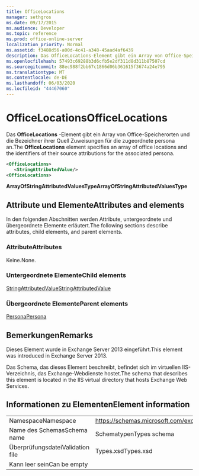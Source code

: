 ```yaml
---
title: OfficeLocations
manager: sethgros
ms.date: 09/17/2015
ms.audience: Developer
ms.topic: reference
ms.prod: office-online-server
localization_priority: Normal
ms.assetid: f3488d56-a00d-4c41-a348-45aad4af6439
description: Das OfficeLocations-Element gibt ein Array von Office-Speicherorten und die Bezeichner ihrer Quell Zuweisungen für die zugeordnete persona an.
ms.openlocfilehash: 57493c69288b3d6cfb5e2df311d8d311b87507cd
ms.sourcegitcommit: 88ec988f2bb67c1866d06b361615f3674a24e795
ms.translationtype: MT
ms.contentlocale: de-DE
ms.lasthandoff: 06/03/2020
ms.locfileid: "44467060"
---
```

# <a name="officelocations"></a><span data-ttu-id="88cb0-103">OfficeLocations</span><span class="sxs-lookup"><span data-stu-id="88cb0-103">OfficeLocations</span></span>

<span data-ttu-id="88cb0-104">Das **OfficeLocations** -Element gibt ein Array von Office-Speicherorten und die Bezeichner ihrer Quell Zuweisungen für die zugeordnete persona an.</span><span class="sxs-lookup"><span data-stu-id="88cb0-104">The **OfficeLocations** element specifies an array of office locations and the identifiers of their source attributions for the associated persona.</span></span> 
  
```XML
<OfficeLocations>   
   <StringAttributedValue/>
<OfficeLocations>
```

 <span data-ttu-id="88cb0-105">**ArrayOfStringAttributedValuesType**</span><span class="sxs-lookup"><span data-stu-id="88cb0-105">**ArrayOfStringAttributedValuesType**</span></span>
## <a name="attributes-and-elements"></a><span data-ttu-id="88cb0-106">Attribute und Elemente</span><span class="sxs-lookup"><span data-stu-id="88cb0-106">Attributes and elements</span></span>

<span data-ttu-id="88cb0-107">In den folgenden Abschnitten werden Attribute, untergeordnete und übergeordnete Elemente erläutert.</span><span class="sxs-lookup"><span data-stu-id="88cb0-107">The following sections describe attributes, child elements, and parent elements.</span></span>
  
### <a name="attributes"></a><span data-ttu-id="88cb0-108">Attribute</span><span class="sxs-lookup"><span data-stu-id="88cb0-108">Attributes</span></span>

<span data-ttu-id="88cb0-109">Keine.</span><span class="sxs-lookup"><span data-stu-id="88cb0-109">None.</span></span>
  
### <a name="child-elements"></a><span data-ttu-id="88cb0-110">Untergeordnete Elemente</span><span class="sxs-lookup"><span data-stu-id="88cb0-110">Child elements</span></span>

[<span data-ttu-id="88cb0-111">StringAttributedValue</span><span class="sxs-lookup"><span data-stu-id="88cb0-111">StringAttributedValue</span></span>](stringattributedvalue.md)
  
### <a name="parent-elements"></a><span data-ttu-id="88cb0-112">Übergeordnete Elemente</span><span class="sxs-lookup"><span data-stu-id="88cb0-112">Parent elements</span></span>

[<span data-ttu-id="88cb0-113">Persona</span><span class="sxs-lookup"><span data-stu-id="88cb0-113">Persona</span></span>](persona.md)
  
## <a name="remarks"></a><span data-ttu-id="88cb0-114">Bemerkungen</span><span class="sxs-lookup"><span data-stu-id="88cb0-114">Remarks</span></span>

<span data-ttu-id="88cb0-115">Dieses Element wurde in Exchange Server 2013 eingeführt.</span><span class="sxs-lookup"><span data-stu-id="88cb0-115">This element was introduced in Exchange Server 2013.</span></span>
  
<span data-ttu-id="88cb0-116">Das Schema, das dieses Element beschreibt, befindet sich im virtuellen IIS-Verzeichnis, das Exchange-Webdienste hostet.</span><span class="sxs-lookup"><span data-stu-id="88cb0-116">The schema that describes this element is located in the IIS virtual directory that hosts Exchange Web Services.</span></span>
  
## <a name="element-information"></a><span data-ttu-id="88cb0-117">Informationen zu Elementen</span><span class="sxs-lookup"><span data-stu-id="88cb0-117">Element information</span></span>

|||
|:-----|:-----|
|<span data-ttu-id="88cb0-118">Namespace</span><span class="sxs-lookup"><span data-stu-id="88cb0-118">Namespace</span></span>  <br/> |https://schemas.microsoft.com/exchange/services/2006/types  <br/> |
|<span data-ttu-id="88cb0-119">Name des Schemas</span><span class="sxs-lookup"><span data-stu-id="88cb0-119">Schema name</span></span>  <br/> |<span data-ttu-id="88cb0-120">Schematypen</span><span class="sxs-lookup"><span data-stu-id="88cb0-120">Types schema</span></span>  <br/> |
|<span data-ttu-id="88cb0-121">Überprüfungsdatei</span><span class="sxs-lookup"><span data-stu-id="88cb0-121">Validation file</span></span>  <br/> |<span data-ttu-id="88cb0-122">Types.xsd</span><span class="sxs-lookup"><span data-stu-id="88cb0-122">Types.xsd</span></span>  <br/> |
|<span data-ttu-id="88cb0-123">Kann leer sein</span><span class="sxs-lookup"><span data-stu-id="88cb0-123">Can be empty</span></span>  <br/> ||
   

